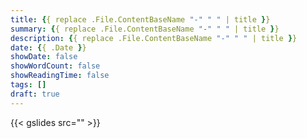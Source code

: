 ```yaml
---
title: {{ replace .File.ContentBaseName "-" " " | title }}
summary: {{ replace .File.ContentBaseName "-" " " | title }}
description: {{ replace .File.ContentBaseName "-" " " | title }}
date: {{ .Date }}
showDate: false
showWordCount: false
showReadingTime: false
tags: []
draft: true
---
```


{{< gslides src="" >}}

